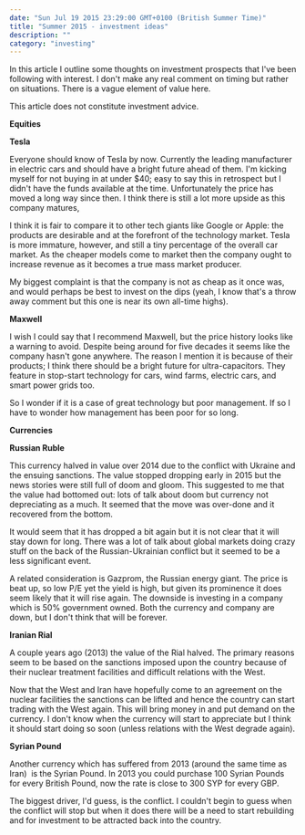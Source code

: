 ```yaml
---
date: "Sun Jul 19 2015 23:29:00 GMT+0100 (British Summer Time)"
title: "Summer 2015 - investment ideas"
description: ""
category: "investing"
---
```

In this article I outline some thoughts on investment prospects that I've been following with interest. I don't make any real comment on timing but rather on situations. There is a vague element of value here.

This article does not constitute investment advice.

**Equities**

**Tesla**

Everyone should know of Tesla by now. Currently the leading manufacturer in electric cars and should have a bright future ahead of them. I'm kicking myself for not buying in at under $40; easy to say this in retrospect but I didn't have the funds available at the time. Unfortunately the price has moved a long way since then. I think there is still a lot more upside as this company matures,

I think it is fair to compare it to other tech giants like Google or Apple: the products are desirable and at the forefront of the technology market. Tesla is more immature, however, and still a tiny percentage of the overall car market. As the cheaper models come to market then the company ought to increase revenue as it becomes a true mass market producer.

My biggest complaint is that the company is not as cheap as it once was, and would perhaps be best to invest on the dips (yeah, I know that's a throw away comment but this one is near its own all-time highs).

**Maxwell**

I wish I could say that I recommend Maxwell, but the price history looks like a warning to avoid. Despite being around for five decades it seems like the company hasn't gone anywhere. The reason I mention it is because of their products; I think there should be a bright future for ultra-capacitors. They feature in stop-start technology for cars, wind farms, electric cars, and smart power grids too.

So I wonder if it is a case of great technology but poor management. If so I have to wonder how management has been poor for so long.

**Currencies**

**Russian Ruble**

This currency halved in value over 2014 due to the conflict with Ukraine and the ensuing sanctions. The value stopped dropping early in 2015 but the news stories were still full of doom and gloom. This suggested to me that the value had bottomed out: lots of talk about doom but currency not depreciating as a much. It seemed that the move was over-done and it recovered from the bottom.

It would seem that it has dropped a bit again but it is not clear that it will stay down for long. There was a lot of talk about global markets doing crazy stuff on the back of the Russian-Ukrainian conflict but it seemed to be a less significant event.

A related consideration is Gazprom, the Russian energy giant. The price is beat up, so low P/E yet the yield is high, but given its prominence it does seem likely that it will rise again. The downside is investing in a company which is 50% government owned. Both the currency and company are down, but I don't think that will be forever.

**Iranian Rial**

A couple years ago (2013) the value of the Rial halved. The primary reasons seem to be based on the sanctions imposed upon the country because of their nuclear treatment facilities and difficult relations with the West.

Now that the West and Iran have hopefully come to an agreement on the nuclear facilities the sanctions can be lifted and hence the country can start trading with the West again. This will bring money in and put demand on the currency. I don't know when the currency will start to appreciate but I think it should start doing so soon (unless relations with the West degrade again).

**Syrian Pound**

Another currency which has suffered from 2013 (around the same time as Iran)  is the Syrian Pound. In 2013 you could purchase 100 Syrian Pounds for every British Pound, now the rate is close to 300 SYP for every GBP.

The biggest driver, I'd guess, is the conflict. I couldn't begin to guess when the conflict will stop but when it does there will be a need to start rebuilding and for investment to be attracted back into the country.